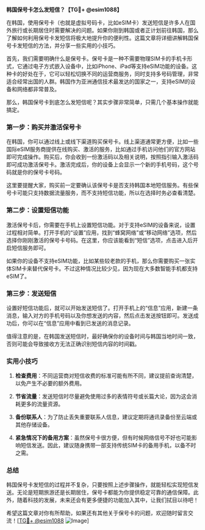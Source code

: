 **韩国保号卡怎么发短信？【TG💪+ @esim1088】**

在韩国，使用保号卡（也就是虚拟号码卡，比如eSIM卡）发送短信是许多人在国外旅行或长期居住时需要解决的问题。如果你刚到韩国或者正计划前往韩国，那么了解如何利用保号卡发短信将极大地提升你的便利性。这篇文章将详细讲解韩国保号卡发短信的方法，并分享一些实用的小技巧。

首先，我们需要明确什么是保号卡。保号卡是一种不需要物理SIM卡的手机卡形式，它通过电子方式嵌入设备中，比如iPhone、iPad等支持eSIM功能的设备。这种卡的好处在于，它可以轻松切换不同的运营商服务，同时支持多号码管理，非常适合经常出国的人群。韩国作为亚洲通信技术最发达的国家之一，支持eSIM的设备和网络都非常普及。

那么，韩国保号卡到底怎么发短信呢？其实步骤非常简单，只需几个基本操作就能搞定。

### 第一步：购买并激活保号卡

在韩国，你可以通过线上或线下渠道购买保号卡。线上渠道通常更方便，比如一些国际eSIM服务商提供在线购买、激活的服务，比如通过手机访问他们的官方网站即可完成操作。购买后，你会收到一份激活码以及相关说明，按照指引输入激活码即可成功激活保号卡。激活完成后，你的设备上会显示一个新的手机号码，这个号码就是你的保号卡号码。

这里要提醒大家，购买前一定要确认该保号卡是否支持韩国本地短信服务。有些保号卡可能只支持数据流量服务，而不支持短信功能，所以在选择时务必查看清楚。

### 第二步：设置短信功能

激活保号卡后，你需要在手机上设置短信功能。对于支持eSIM的设备来说，设置过程相对简单。打开手机的“设置”应用，找到“蜂窝网络”或“移动网络”选项，然后选择你刚刚激活的保号卡号码。在这里，你应该能看到“短信”选项，点击进入后开启短信服务即可。

如果你的设备不支持eSIM功能，比如某些较老款的手机，那么你需要购买一张实体SIM卡来替代保号卡。不过这种情况比较少见，因为现在大多数智能手机都支持eSIM了。

### 第三步：发送短信

设置好短信功能后，就可以开始发送短信了。打开手机上的“信息”应用，新建一条消息，输入对方的手机号码以及你想发送的内容，然后点击发送按钮即可。发送成功后，你可以在“信息”应用中看到已发送的消息记录。

值得注意的是，在韩国发送短信时，最好确保你的设备时间与韩国当地时间一致，否则可能会导致接收方无法正确识别短信内容的时间戳。

### 实用小技巧

1. **检查费用**：不同运营商对短信收费的标准可能有所不同，建议提前查询清楚，以免产生不必要的额外费用。
   
2. **节省流量**：发送短信时尽量避免使用过多的表情符号或长篇大论，因为这会消耗更多的流量资源。

3. **备份联系人**：为了防止丢失重要联系人信息，建议定期将通讯录备份至云端或其他存储设备。

4. **紧急情况下的备用方案**：虽然保号卡很方便，但有时候网络信号不好也可能影响短信发送。因此，建议随身携带一部支持传统SIM卡的备用手机，以备不时之需。

### 总结

韩国保号卡发短信的过程并不复杂，只要按照上述步骤操作，就能轻松实现短信发送。无论是短期旅游还是长期居住，保号卡都能为你提供稳定可靠的通信保障。此外，随着科技的发展，未来还会有更多便捷的功能加入其中，让我们拭目以待吧！

希望这篇文章对你有所帮助，如果还有其他关于保号卡的问题，欢迎随时留言交流！[[TG💪+ @esim1088](https://t.me/s/esim1088) ![Image](https://i.postimg.cc/4NQfJmqS/Snipaste-2025-05-13-00-14-12.png)]